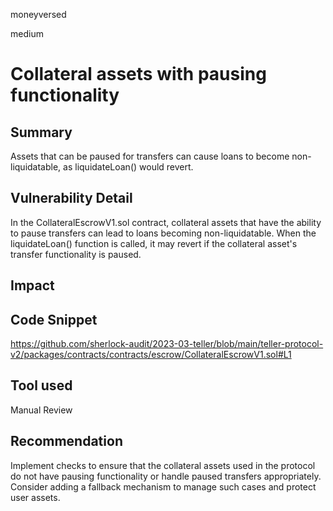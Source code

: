 moneyversed

medium

# Collateral assets with pausing functionality

## Summary

Assets that can be paused for transfers can cause loans to become non-liquidatable, as liquidateLoan() would revert.

## Vulnerability Detail

In the CollateralEscrowV1.sol contract, collateral assets that have the ability to pause transfers can lead to loans becoming non-liquidatable. When the liquidateLoan() function is called, it may revert if the collateral asset's transfer functionality is paused.
## Impact

## Code Snippet

https://github.com/sherlock-audit/2023-03-teller/blob/main/teller-protocol-v2/packages/contracts/contracts/escrow/CollateralEscrowV1.sol#L1

## Tool used

Manual Review

## Recommendation

Implement checks to ensure that the collateral assets used in the protocol do not have pausing functionality or handle paused transfers appropriately. Consider adding a fallback mechanism to manage such cases and protect user assets.